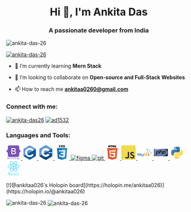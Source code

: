 <h1 align="center">Hi 👋, I'm Ankita Das</h1>
<h3 align="center">A passionate developer from India</h3>

<p align="left"> <img src="https://komarev.com/ghpvc/?username=ankita-das-26&label=Profile%20views&color=0e75b6&style=flat" alt="ankita-das-26" /> </p>

<p align="left"> <a href="https://github.com/ryo-ma/github-profile-trophy"><img src="https://github-profile-trophy.vercel.app/?username=ankita-das-26" alt="ankita-das-26" /></a> </p>

- 🌱 I’m currently learning **Mern Stack**

- 👯 I’m looking to collaborate on **Open-source and Full-Stack Websites**

- 📫 How to reach me **ankitaa0260@gmail.com**

<h3 align="left">Connect with me:</h3>
<p align="left">
<a href="https://linkedin.com/in/ankita-das26" target="blank"><img align="center" src="https://raw.githubusercontent.com/rahuldkjain/github-profile-readme-generator/master/src/images/icons/Social/linked-in-alt.svg" alt="ankita-das26" height="30" width="40" /></a>
<a href="https://www.hackerrank.com/ad1532" target="blank"><img align="center" src="https://raw.githubusercontent.com/rahuldkjain/github-profile-readme-generator/master/src/images/icons/Social/hackerrank.svg" alt="ad1532" height="30" width="40" /></a>
</p>

<h3 align="left">Languages and Tools:</h3>
<p align="left"> <a href="https://getbootstrap.com" target="_blank" rel="noreferrer"> <img src="https://raw.githubusercontent.com/devicons/devicon/master/icons/bootstrap/bootstrap-plain-wordmark.svg" alt="bootstrap" width="40" height="40"/> </a> <a href="https://www.cprogramming.com/" target="_blank" rel="noreferrer"> <img src="https://raw.githubusercontent.com/devicons/devicon/master/icons/c/c-original.svg" alt="c" width="40" height="40"/> </a> <a href="https://www.w3schools.com/cpp/" target="_blank" rel="noreferrer"> <img src="https://raw.githubusercontent.com/devicons/devicon/master/icons/cplusplus/cplusplus-original.svg" alt="cplusplus" width="40" height="40"/> </a> <a href="https://www.w3schools.com/css/" target="_blank" rel="noreferrer"> <img src="https://raw.githubusercontent.com/devicons/devicon/master/icons/css3/css3-original-wordmark.svg" alt="css3" width="40" height="40"/> </a> <a href="https://www.figma.com/" target="_blank" rel="noreferrer"> <img src="https://www.vectorlogo.zone/logos/figma/figma-icon.svg" alt="figma" width="40" height="40"/> </a> <a href="https://git-scm.com/" target="_blank" rel="noreferrer"> <img src="https://www.vectorlogo.zone/logos/git-scm/git-scm-icon.svg" alt="git" width="40" height="40"/> </a> <a href="https://www.w3.org/html/" target="_blank" rel="noreferrer"> <img src="https://raw.githubusercontent.com/devicons/devicon/master/icons/html5/html5-original-wordmark.svg" alt="html5" width="40" height="40"/> </a> <a href="https://developer.mozilla.org/en-US/docs/Web/JavaScript" target="_blank" rel="noreferrer"> <img src="https://raw.githubusercontent.com/devicons/devicon/master/icons/javascript/javascript-original.svg" alt="javascript" width="40" height="40"/> </a> <a href="https://www.mysql.com/" target="_blank" rel="noreferrer"> <img src="https://raw.githubusercontent.com/devicons/devicon/master/icons/mysql/mysql-original-wordmark.svg" alt="mysql" width="40" height="40"/> </a> <a href="https://www.php.net" target="_blank" rel="noreferrer"> <img src="https://raw.githubusercontent.com/devicons/devicon/master/icons/php/php-original.svg" alt="php" width="40" height="40"/> </a> <a href="https://www.python.org" target="_blank" rel="noreferrer"> <img src="https://raw.githubusercontent.com/devicons/devicon/master/icons/python/python-original.svg" alt="python" width="40" height="40"/> </a> <a href="https://reactjs.org/" target="_blank" rel="noreferrer"> <img src="https://raw.githubusercontent.com/devicons/devicon/master/icons/react/react-original-wordmark.svg" alt="react" width="40" height="40"/> </a> </p>
[![@ankitaa026's Holopin board](https://holopin.me/ankitaa026)](https://holopin.io/@ankitaa026)

<p><img align="left" src="https://github-readme-stats.vercel.app/api/top-langs?username=ankita-das-26&show_icons=true&theme=dark&title_color=0092d1&text_color=fafafa&locale=en&layout=compact" alt="ankita-das-26" /></p>

<p>&nbsp;<img align="center" src="https://github-readme-stats.vercel.app/api?username=ankita-das-26&show_icons=true&theme=dark&title_color=f0146c&text_color=fcfcfc&locale=en" alt="ankita-das-26" /></p>

